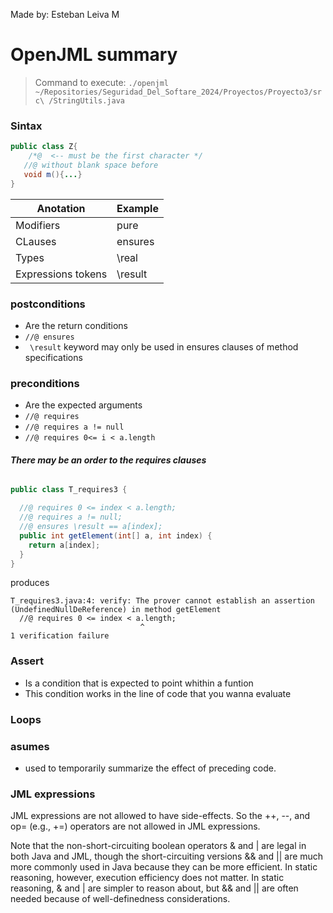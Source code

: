 Made by: Esteban Leiva M
# OpenJML summary
> Command to execute: 
>`./openjml ~/Repositories/Seguridad_Del_Softare_2024/Proyectos/Proyecto3/src\ /StringUtils.java`
### Sintax
```java
public class Z{
    /*@  <-- must be the first character */
   //@ without blank space before
   void m(){...}
}

```
|   Anotation   |     Example     |  
|---------|---------|
|Modifiers| pure|
| CLauses| ensures|
| Types| \real|
| Expressions tokens| \result|

### postconditions
* Are the return conditions
* `//@ ensures`
* ` \result` keyword may only be used in ensures clauses of method specifications
### preconditions
* Are the expected arguments
* `//@ requires`
* `//@ requires a != null`
* `//@ requires 0<= i < a.length`

###### **There may be an order to the requires clauses**
```java
public class T_requires3 {

  //@ requires 0 <= index < a.length;
  //@ requires a != null;
  //@ ensures \result == a[index];
  public int getElement(int[] a, int index) {
    return a[index];
  }
}
```
produces
```
T_requires3.java:4: verify: The prover cannot establish an assertion (UndefinedNullDeReference) in method getElement
  //@ requires 0 <= index < a.length;
                             ^
1 verification failure

```
### Assert
* Is a condition that is expected to point whithin a funtion
* This condition works in the line of code that you wanna evaluate

### Loops

### asumes
* used to temporarily summarize the effect of preceding code.

### JML expressions
JML expressions are not allowed to have side-effects. So the ++, --, and op= (e.g., +=) operators are not allowed in JML expressions.

Note that the non-short-circuiting boolean operators & and | are legal in both Java and JML, though the short-circuiting versions && and || are much more commonly used in Java because they can be more efficient. In static reasoning, however, execution efficiency does not matter. In static reasoning, & and | are simpler to reason about, but && and || are often needed because of well-definedness considerations.